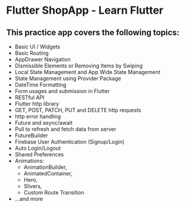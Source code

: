 # Flutter ShopApp - Learn Flutter
## This practice app covers the following topics:
* Basic UI / Widgets
* Basic Routing
* AppDrawer Navigation
* Dismissible Elements or Removing Items by Swiping
* Local State Management and App Wide State Management
* State Management using Provider Package
* DateTime Formatting
* Form usages and submission in Flutter
* RESTful API
* Flutter http library
* GET, POST, PATCH, PUT and DELETE http requests
* http error handling
* Future and async/await
* Pull to refresh and fetch data from server
* FutureBuilder
* Firebase User Authentication (Signup/Login)
* Auto Login/Logout
* Shared Preferences
* Animations:
  * AnimationBuilder,
  * AnimatedContainer,
  * Hero,
  * Slivers,
  * Custom Route Transition
* ...and more


